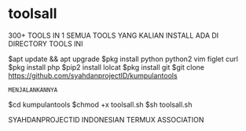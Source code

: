 # toolsall
300+ TOOLS IN 1
SEMUA TOOLS YANG KALIAN INSTALL ADA DI DIRECTORY TOOLS INI


$apt update && apt upgrade
$pkg install python python2 vim figlet curl
$pkg install php
$pip2 install lolcat
$pkg install git
$git clone https://github.com/syahdanprojectID/kumpulantools 

```MENJALANKANNYA```

$cd kumpulantools 
$chmod +x toolsall.sh
$sh toolsall.sh

SYAHDANPROJECTID 
INDONESIAN TERMUX ASSOCIATION

